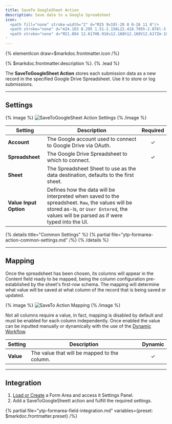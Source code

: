 ```yaml
---
title: SaveTo GoogleSheet Action
description: Save data to a Google Spreadsheet
icon: '
  <path fill="none" stroke-width="2" d="M25 9v19l-20 0 0-26 11 0"/>
  <path stroke="none" d="m24.103 8.295 1.51-2.156L22.418.705h-2.876l-3.194 5.434 1.51 2.156h6.245Zm-.282-.542h-5.406l.828-1.355h5.527l-.949 1.355Zm-1.404-1.897h-2.843l1.407-2.306 1.436 2.306Zm2.4 0h-1.761l-2.87-4.609h1.922l2.709 4.609ZM19.704 1.5l.956 1.535-2.712 4.444-.956-1.365L19.704 1.5Z"/>
  <path stroke="none" d="M21.084 12.617H8.916v12.168h12.168V12.617Zm-10.43 5.215h3.477v1.738h-3.477v-1.738Zm5.215 0h3.477v1.738h-3.477v-1.738Zm3.477-1.738h-3.477v-1.739h3.477v1.739Zm-5.215-1.739v1.739h-3.477v-1.739h3.477Zm-3.477 6.953h3.477v1.739h-3.477v-1.739Zm5.215 1.739v-1.739h3.477v1.739h-3.477Z"/>
'
---
```


{% elementIcon draw=$markdoc.frontmatter.icon /%}

{% $markdoc.frontmatter.description %}. {% .lead %}

The **SaveToGoogleSheet Action** stores each submission data as a new record in the specified Google Drive Spreadsheet. Use it to store or log submissions.

---

## Settings

{% image %}
![SaveToGoogleSheet Action Settings](/assets/ytp/forms/action-savetogsheet-settings.webp)
{% /image %}

| Setting | Description | Required |
| ------- | ----------- | :------: |
| **Account** | The Google account used to connect to Google Drive via OAuth. | &#x2713; |
| **Spreadsheet** | The Google Drive Spreadsheet to which to connect. | &#x2713; |
| **Sheet** | The Spreadsheet Sheet to use as the data destination, defaults to the first sheet. |
| **Value Input Option** | Defines how the data will be interpreted when saved to the spreadsheet. `Raw`, the values will be stored as-is, or `User Entered`, the values will be parsed as if were typed into the UI. |

{% details title="Common Settings" %}
    {% partial file="ytp-formarea-action-common-settings.md" /%}
{% /details %}

---

## Mapping

Once the spreadsheet has been chosen, its columns will appear in the Content field ready to be mapped, being the column configuration pre-established by the sheet's first-row schema. The mapping will determine what value will be saved at what column of the record that is being saved or updated.

{% image %}
![SaveTo Action Mapping](/assets/ytp/forms/action-saveto-mapping.webp)
{% /image %}

Not all columns require a value, in fact, mapping is disabled by default and must be enabled for each column independently. Once enabled the value can be inputted manually or dynamically with the use of the [Dynamic Workflow](../dynamic).

| Setting | Description | Dynamic |
| ------- | ----------- | :-----: |
| **Value** | The value that will be mapped to the column. | &#x2713; |

---

## Integration

1. [Load or Create](../integration) a Form Area and access it Settings Panel.
1. Add a SaveToGoogleSheett action and fulfill the required settings.

{% partial file="ytp-formarea-field-integration.md" variables={preset: $markdoc.frontmatter.preset} /%}

